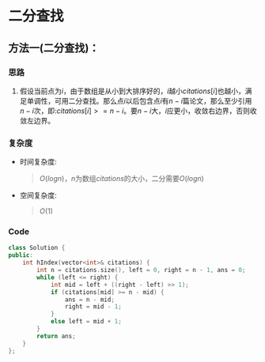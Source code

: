 # 二分查找
## 方法一(二分查找)：
### 思路
1. 假设当前点为$i$，由于数组是从小到大排序好的，$i$越小$citations[i]$也越小，满足单调性，可用二分查找。那么点$i$以后包含点$i$有$n-i$篇论文，那么至少引用$n-i$次，即:$citations[i]>=n-i$。要$n-i$大，$i$应更小，收敛右边界，否则收敛左边界。

### 复杂度
- 时间复杂度:
  > $O(logn)$，$n$为数组$citations$的大小，二分需要$O(logn)$
- 空间复杂度:
  > $O(1)$

### Code
```C++ []
class Solution {
public:
    int hIndex(vector<int>& citations) {
        int n = citations.size(), left = 0, right = n - 1, ans = 0;
        while (left <= right) {
            int mid = left + ((right - left) >> 1);
            if (citations[mid] >= n - mid) {
                ans = n - mid;
                right = mid - 1;
            }
            else left = mid + 1;
        }
        return ans;
    }
};
```